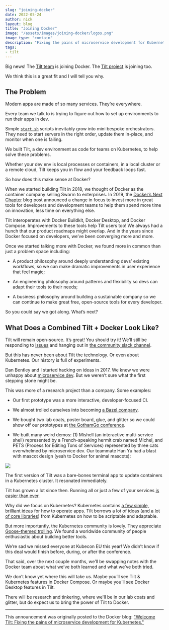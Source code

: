 ```yaml
---
slug: "joining-docker"
date: 2022-05-24
author: nick
layout: blog
title: "Joining Docker"
image: "/assets/images/joining-docker/logos.png"
image_type: "contain"
description: "Fixing the pains of microservice development for Kubernetes at a new company."
tags:
- tilt
---
```


Big news! The [Tilt team](https://tilt.dev/) is joining Docker. The [Tilt project](https://github.com/tilt-dev/tilt) is joining too.

We think this is a great fit and I will tell you why.

## The Problem

Modern apps are made of so many services. They’re everywhere.

Every team we talk to is trying to figure out how to set up environments to run
their apps in dev.

Simple
[`start.sh`](https://blog.tilt.dev/2018/12/05/tilt-is-the-start-sh-script-of-my-dreams.html)
scripts inevitably grow into mini bespoke orchestrators. They need to start
servers in the right order, update them in-place, and monitor when one is
failing.

We built Tilt, a dev environment as code for teams on Kubernetes, to help solve
these problems.

Whether your dev env is local processes or containers, in a local cluster or a
remote cloud, Tilt keeps you in flow and your feedback loops fast.

So how does this make sense at Docker?

When we started building Tilt in 2018, we thought of Docker as the container
company selling Swarm to enterprises. In 2019, the [Docker’s Next Chapter](https://www.docker.com/blog/docker-next-chapter-advancing-developer-workflows-for-modern-apps/) blog
post announced a change in focus to invest more in great tools for developers
and development teams to help them spend more time on innovation, less time on
everything else.

Tilt interoperates with Docker Buildkit, Docker Desktop, and Docker
Compose. Improvements to these tools help Tilt users too! We always had a hunch
that our product roadmaps might overlap. And in the years since Docker focused
on developers, we’ve been converging more and more.

Once we started talking more with Docker, we found more in common than just a
problem space including:

- A product philosophy around deeply understanding devs’ existing workflows, so
  we can make dramatic improvements in user experience that feel magic;

- An engineering philosophy around patterns and flexibility so devs can adapt their tools to their needs;

- A business philosophy around building a sustainable company so we can continue
  to make great free, open-source tools for every developer.

So you could say we got along. What’s next?

## What Does a Combined Tilt + Docker Look Like?

Tilt will remain open-source. It’s great! You should try it! We’ll still be
responding to [issues](https://github.com/tilt-dev/tilt/issues) and hanging out
in [the community slack channel](https://docs.tilt.dev/#community).

But this has never been about Tilt the technology. Or even about Kubernetes. Our
history is full of experiments.

Dan Bentley and I started hacking on ideas in 2017. We knew we were unhappy
about [microservice dev](https://blog.tilt.dev/2019/09/05/put-down-particle-accelerator.html). But we weren’t sure what the first stepping stone might
be.

This was more of a research project than a company. Some examples:

- Our first prototype was a more interactive, developer-focused CI.

- We almost trolled ourselves into becoming [a Bazel
  company](https://medium.com/windmill-engineering/bazel-is-the-worst-build-system-except-for-all-the-others-b369396a9e26).

- We bought two lab coats, poster board, glue, and glitter so we could show off
  our prototypes at [the GothamGo
  conference](https://medium.com/windmill-engineering/12-gothamgo-talks-that-could-have-used-more-glitter-72ee38ae9d94).

- We built many weird demos: (1) Mishell (an interactive multi-service shell)
  represented by a French-speaking hermit crab named Michel, and PETS (Process
  for Editing Tons of Services) represented by three cats overwhelmed by
  microservice dev. Our teammate Han Yu had a blast with mascot design (yeah to
  Docker for animal mascots):

![](/assets/images/joining-docker/mascots.png)

The first version of Tilt was a bare-bones terminal app to update containers in
a Kubernetes cluster. It resonated immediately.

Tilt has grown a lot since then. Running all or just a few of your services [is
easier than ever](https://blog.tilt.dev/2022/03/03/resource-catalog.html).

Why did we focus on Kubernetes? Kubernetes contains [a few simple, brilliant
ideas](https://blog.tilt.dev/2021/03/18/kubernetes-is-so-simple.html) for how to operate apps. Tilt borrows a lot of ideas ([and a lot of core
libraries](https://www.youtube.com/watch?v=uKF8v9X6hSE)) from Kubernetes on how to be scriptable and adaptable.

But more importantly, the Kubernetes community is lovely. They appreciate
[Goose-themed trolling](https://twitter.com/veekorbes/status/1400139022580826117). We found a worldwide community of people enthusiastic
about building better tools.

We’re sad we missed everyone at Kubecon EU this year! We didn’t know if this
deal would finish before, during, or after the conference.

That said, over the next couple months, we’ll be swapping notes with the Docker
team about what we’ve both learned and what we’ve both tried.

We don’t know yet where this will take us. Maybe you’ll see Tilt & Kubernetes
features in Docker Compose. Or maybe you’ll see Docker Desktop features in Tilt.

There will be research and tinkering, where we'll be in our lab coats and
glitter, but do expect us to bring the power of Tilt to Docker.

---

This announcement was originally posted to the Docker blog: ["Welcome Tilt:
Fixing the pains of microservice development for
Kubernetes."](https://www.docker.com/blog/welcome-tilt-fixing-the-pains-of-microservice-development-for-kubernetes/)

